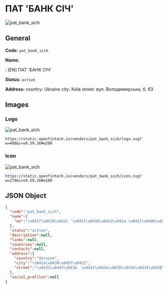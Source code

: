 
# ПАТ 'БАНК СІЧ' 
![pat_bank_sich](https://static.openfintech.io/vendors/pat_bank_sich/logo.svg?w=400&c=v0.59.26#w200)  

## General 
 
**Code:** `pat_bank_sich` 
 
**Name:** 
 
:	[EN] ПАТ 'БАНК СІЧ' 
 
**Status:** `active` 
 
**Address:** 
country: Ukraine 
city: Київ 
street: вул. Володимирська, б. 63 

## Images 

### Logo 
 
![pat_bank_sich](https://static.openfintech.io/vendors/pat_bank_sich/logo.svg?w=400&c=v0.59.26#w200)  

```
https://static.openfintech.io/vendors/pat_bank_sich/logo.svg?w=400&c=v0.59.26#w200
```  

### Icon 
 
![pat_bank_sich](https://static.openfintech.io/vendors/pat_bank_sich/icon.svg?w=278&c=v0.59.26#w100)  

```
https://static.openfintech.io/vendors/pat_bank_sich/icon.svg?w=278&c=v0.59.26#w100
```  

## JSON Object 

```json
{
  "code":"pat_bank_sich",
  "name":{
    "en":"\u041f\u0410\u0422 '\u0411\u0410\u041d\u041a \u0421\u0406\u0427'"
  },
  "status":"active",
  "description":null,
  "links":null,
  "countries":null,
  "contacts":null,
  "address":{
    "country":"Ukraine",
    "city":"\u041a\u0438\u0457\u0432",
    "street":"\u0432\u0443\u043b. \u0412\u043e\u043b\u043e\u0434\u0438\u043c\u0438\u0440\u0441\u044c\u043a\u0430, \u0431. 63"
  },
  "social_profiles":null
}
```  
